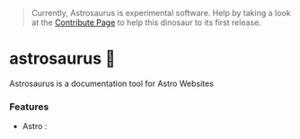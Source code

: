 > Currently, Astrosaurus is experimental software. Help by taking a look at the [Contribute Page](https://astrosaurus.pages.dev/docs/contribute) to
> help this dinosaur to its first release.

# astrosaurus 🦕

Astrosaurus is a documentation tool for Astro Websites

### Features

- Astro :
